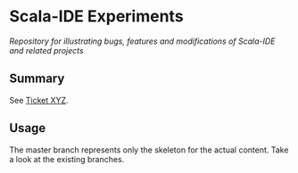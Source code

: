 # Scala-IDE Experiments
*Repository for illustrating bugs, features and modifications of Scala-IDE and related projects*

## Summary
See [Ticket XYZ](https://scala-ide-portfolio.assembla.com/spaces/scala-ide/tickets/XYZ).

## Usage
The master branch represents only the skeleton for the actual content. Take a look at the existing branches.
